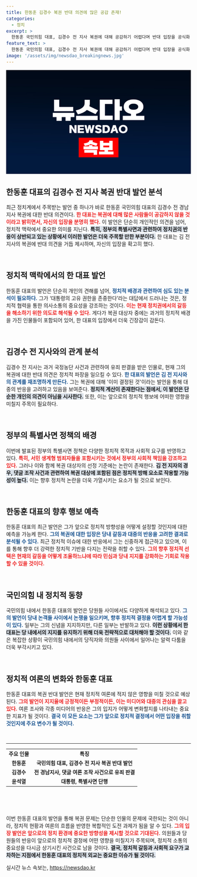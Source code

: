 ```yaml
---
title: 한동훈 김경수 복권 반대 의견에 많은 공감 존재!
categories:
  - 정치
excerpt: >
  한동훈 국민의힘 대표, 김경수 전 지사 복권에 대해 공감하기 어렵다며 반대 입장을 공식화! 정부는 특별사면 대상을 발표하며 큰 논란이 예상된다. 어떤 배경이 있길래 여의도에서 다시 불붙은 이 쟁점? 클릭해서 더 알아보세요!
feature_text: >
  한동훈 국민의힘 대표, 김경수 전 지사 복권에 대해 공감하기 어렵다며 반대 입장을 공식화! 정부는 특별사면 대상을 발표하며 큰 논란이 예상된다. 어떤 배경이 있길래 여의도에서 다시 불붙은 이 쟁점? 클릭해서 더 알아보세요!
image: '/assets/img/newsdao_breakingnews.jpg'
---
```


<p><img src="/assets/img/newsdao_breakingnews.jpg" alt="koreaapp 속보" /></p>

<h2 data-ke-size="size26">한동훈 대표의 김경수 전 지사 복권 반대 발언 분석</h2>

<p data-ke-size="size16">최근 정치계에서 주목받는 발언 중 하나가 바로 한동훈 국민의힘 대표의 김경수 전 경남지사 복권에 대한 반대 의견이다. <b><span style="color: #ee2323;">한 대표는 복권에 대해 많은 사람들이 공감하지 않을 것이라고 밝히면서, 자신의 입장을 분명히 했다.</span></b> 이 발언은 단순히 개인적인 의견을 넘어, 정치적 맥락에서 중요한 의미를 지닌다. <b><span style="background-color: #21538527;">특히, 정부의 특별사면과 관련하여 정치권의 반응이 상반되고 있는 상황에서 이러한 발언은 더욱 주목할 만한 부분이다.</span></b> 한 대표는 김 전 지사의 복권에 반대 의견을 거듭 제시하며, 자신의 입장을 확고히 했다.</p>

<p data-ke-size="size16">&nbsp;</p>

<h2 data-ke-size="size26">정치적 맥락에서의 한 대표 발언</h2>

<p data-ke-size="size16">한동훈 대표의 발언은 단순히 개인의 견해를 넘어, <b><span style="color: #1a5490;">정치적 배경과 관련하여 심도 있는 분석이 필요하다.</span></b> 그가 ‘대통령의 고유 권한을 존중한다’라는 대답에서 드러나는 것은, 정치적 협력을 통한 의사소통의 중요성을 강조하는 것이다. <b><span style="color: #ee2323;">이는 현재 정치권에서의 갈등을 해소하기 위한 의도로 해석될 수 있다.</span></b> 게다가 복권 대상자 중에는 과거의 정치적 배경을 가진 인물들이 포함되어 있어, 한 대표의 입장에서 더욱 긴장감이 감돈다.</p>

<p data-ke-size="size16">&nbsp;</p>

<h2 data-ke-size="size26">김경수 전 지사와의 관계 분석</h2>

<p data-ke-size="size16">김경수 전 지사는 과거 국정농단 사건과 관련하여 유죄 판결을 받은 인물로, 현재 그의 복권에 대한 반대 의견은 정치적 파장을 일으킬 수 있다. <b><span style="color: #1a5490;">한 대표의 발언은 김 전 지사와의 관계를 재조명하게 만든다.</span></b> 그는 복권에 대해 '이미 결정된 것'이라는 발언을 통해 대중의 반응을 고려하고 있음을 보여준다. <b><span style="background-color: #21538527;">정치적 계산이 존재한다는 점에서, 이 발언은 단순한 개인의 의견이 아님을 시사한다.</span></b> 또한, 이는 앞으로의 정치적 행보에 어떠한 영향을 미칠지 주목이 필요하다.</p>

<p data-ke-size="size16">&nbsp;</p>

<h2 data-ke-size="size26">정부의 특별사면 정책의 배경</h2>

<p data-ke-size="size16">이번에 발표된 정부의 특별사면 정책은 다양한 정치적 목적과 사회적 요구를 반영하고 있다. <b><span style="color: #ee2323;">특히, 서민 생계형 범죄자들을 포함시키는 것에서 정부의 사회적 책임을 강조하고 있다.</span></b> 그러나 이와 함께 복권 대상자의 선정 기준에는 논란이 존재한다. <b><span style="background-color: #21538527;">김 전 지자의 경우, 댓글 조작 사건과 관련하여 복권 대상에 포함된 점은 정치적 방해 요소로 작용할 가능성이 높다.</span></b> 이는 향후 정치적 논란을 더욱 가열시키는 요소가 될 것으로 보인다.</p>

<p data-ke-size="size16">&nbsp;</p>

<h2 data-ke-size="size26">한동훈 대표의 향후 행보 예측</h2>

<p data-ke-size="size16">한동훈 대표의 최근 발언은 그가 앞으로 정치적 방향성을 어떻게 설정할 것인지에 대한 예측을 가능케 한다. <b><span style="color: #1a5490;">그의 복권에 대한 입장은 당내 갈등과 대중의 반응을 고려한 결과로 분석될 수 있다.</span></b> 최근 정치적 이슈에 대한 반응에서 그는 신중하게 접근하고 있으며, 이를 통해 향후 더 강력한 정치적 기반을 다지는 전략을 취할 수 있다. <b><span style="color: #ee2323;">그의 향후 정치적 선택은 현재의 갈등을 어떻게 조율하느냐에 따라 민심과 당내 지지를 강화하는 기회로 작용할 수 있을 것이다.</span></b></p>

<p data-ke-size="size16">&nbsp;</p>

<h2 data-ke-size="size26">국민의힘 내 정치적 동향</h2>

<p data-ke-size="size16">국민의힘 내에서 한동훈 대표의 발언은 당원들 사이에서도 다양하게 해석되고 있다. <b><span style="color: #1a5490;">그의 발언이 당내 논객들 사이에서 논쟁을 일으키며, 향후 정치적 결정을 어렵게 할 가능성이 있다.</span></b> 일부는 그의 신념을 지지하지만, 다른 일부는 반발하고 있다. <b><span style="background-color: #21538527;">이런 상황에서 한 대표는 당 내에서의 지지를 유지하기 위해 더욱 전략적으로 대처해야 할 것이다.</span></b> 이와 같은 복잡한 상황이 국민의힘 내에서의 당직자와 의원들 사이에서 일어나는 알력 다툼을 더욱 부각시키고 있다.</p>

<p data-ke-size="size16">&nbsp;</p>

<h2 data-ke-size="size26">정치적 여론의 변화와 한동훈 대표</h2>

<p data-ke-size="size16">한동훈 대표의 복권 반대 발언은 현재 정치적 여론에 적지 않은 영향을 미칠 것으로 예상된다. <b><span style="color: #ee2323;">그의 발언이 지지율에 긍정적이든 부정적이든, 이는 미디어와 대중의 관심을 끌고 있다.</span></b> 여론 조사와 각종 미디어의 반응은 그의 입지가 어떻게 변화할지를 나타내는 중요한 지표가 될 것이다. <b><span style="color: #1a5490;">결국 이 모든 요소는 그가 앞으로 정치적 결정에서 어떤 입장을 취할 것인지에 주요 변수가 될 것이다.</span></b></p>

<p data-ke-size="size16">&nbsp;</p>

<hr>

<table>
  <tr>
    <td style="text-align: center; height: 17px;"><b>주요 인물</b></td>
    <td style="text-align: center; height: 17px;"><b>특징</b></td>
  </tr>
  <tr>
    <td style="text-align: center; height: 17px;"><b>한동훈</b></td>
    <td style="text-align: center; height: 17px;"><b>국민의힘 대표, 김경수 전 지사 복권 반대 발언</b></td>
  </tr>
  <tr>
    <td style="text-align: center; height: 17px;"><b>김경수</b></td>
    <td style="text-align: center; height: 17px;"><b>전 경남지사, 댓글 여론 조작 사건으로 유죄 판결</b></td>
  </tr>
  <tr>
    <td style="text-align: center; height: 17px;"><b>윤석열</b></td>
    <td style="text-align: center; height: 17px;"><b>대통령, 특별사면 단행</b></td>
  </tr>
</table>

<p data-ke-size="size16">&nbsp;</p>

<p data-ke-size="size16">&nbsp;</p>

<p data-ke-size="size16">이번 한동훈 대표의 발언을 통해 복권 문제는 단순한 인물의 문제에 국한되는 것이 아니라, 정치적 현황과 여론의 흐름을 반영한 복합적인 도전 과제가 됨을 알 수 있다. <b><span style="color: #ee2323;">그의 입장 발언은 앞으로의 정치 환경에 중요한 방향성을 제시할 것으로 기대된다.</span></b> 의원들과 당원들의 반응이 앞으로의 정치적 결정에 어떤 영향을 미칠지가 주목되며, 정치적 소통의 중요성을 다시금 상기시킨 사건으로 남을 것이다. <b><span style="background-color: #21538527;">결국, 정치적 갈등과 사회적 요구가 교차하는 지점에서 한동훈 대표의 정치적 외교는 중요한 이슈가 될 것이다.</span></b></p>
실시간 뉴스 속보는, <a href="https://newsdao.kr" rel="dofollow">https://newsdao.kr</a>


